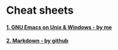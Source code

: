# Cheat sheets

#### [1. GNU Emacs on Unix & Windows - by me](./win-emacs.MD)

#### [2. Markdown - by github](https://help.github.com/en/github/writing-on-github/basic-writing-and-formatting-syntax)
